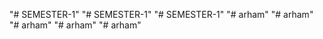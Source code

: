 "# SEMESTER-1" 
"# SEMESTER-1" 
"# SEMESTER-1" 
"# arham" 
"# arham" 
"# arham" 
"# arham" 
"# arham" 
